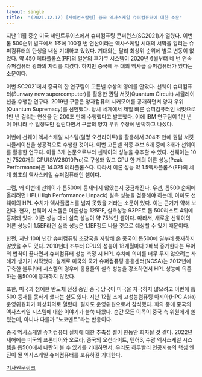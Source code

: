 ```yaml
---
layout: single
title:  "(2021.12.17) [사이언스칼럼] 중국 엑사스케일 슈퍼컴퓨터에 대한 소문"
---
```


지난 11월 중순 미국 세인트루이스에서 슈퍼컴퓨팅 콘퍼런스(SC2021)가 열렸다. 이번 톱 500순위 발표에서 1초에 100경 번 연산이라는 엑사스케일 시대의 서막을 알리는 슈퍼컴퓨터의 탄생을 내심 기대하고 있었다. 기대와는 달리 최상위 순위에 별로 변동이 없었다. 약 450 페타플롭스(PF)의 일본의 후가쿠 시스템이 2020년 6월부터 네 번 연속 슈퍼컴퓨터 왕좌의 자리를 지켰다. 하지만 중국에 두 대의 엑사급 슈퍼컴퓨터가 있다는 소문이다.

이번 SC2021에서 중국의 한 연구팀이 고든벨 수상의 영예를 안았다. 선웨이 슈퍼컴퓨터(Sunway new supercomputer)를 활용한 퀀텀 서킷(Quantum Circuit) 시뮬레이션을 수행한 연구다. 2019년 구글은 양자컴퓨터 시커모어를 공개하면서 양자 우위(Quantum Supremacy)를 선언했다. 당시 세계에서 제일 빠른 슈퍼컴퓨터인 서밋으로 1만 년 걸리는 연산을 단 200초 만에 수행했다고 발표했다. 이에 IBM 연구팀이 1만 년이 아니라 수 일정도만 걸린다면서 구글의 양자 우위 주장에 반박하고 나섰다.

이번에 선웨이 엑사스케일 시스템(일명 오션라이트)을 활용해서 304초 만에 퀀텀 서킷 시뮬레이션을 성공적으로 수행한 것이다. 이번 고든벨 최종 후보 6개 중에 3개가 선웨이를 활용한 연구다. 이들 3개 논문으로부터 센웨이의 성능을 유추할 수 있다. 선웨이는 10만 7520개의 CPU(SW26010Pro)로 구성돼 있고 CPU 한 개의 이론 성능(Peak Performance)은 14.025 테라플롭스다. 따라서 이론 성능 약 1.5엑사플롭스(EF)의 세계 최초의 엑사스케일 슈퍼컴퓨터인 셈이다.

그럼, 왜 이번에 선웨이가 톱500에 등재되지 않았는지 궁금해진다. 우선, 톱500 순위에 올리려면 HPL(High Performance Linpack) 실측 성능을 검증해야 하는데, 아마도 선웨이의 HPL 수치가 엑사플롭스를 넘지 못했을 거라는 소문이 있다. 이는 근거가 약해 보인다. 현재, 선웨이 시스템은 이론성능 125PF, 실측성능 93PF로 톱 500리스트 4위에 등재돼 있다. 이론 성능 대비 실측 성능이 약 75%인 셈이다. 따라서, 새로운 선웨이의 이론 성능이 1.5EF라면 실측 성능은 1.1EF정도 나올 것으로 예상할 수 있기 때문이다.

한편, 지난 10여 년간 슈퍼컴퓨팅 초강국을 자랑해 온 중국이 톱500에 일부러 등재하지 않았을 수도 있다. 2010년대 초부터 CPU의 성능이 18개월마다 2배씩 증가한다는 무어의 법칙이 끝나면서 슈퍼컴퓨터 성능 측정 시 HPL 수치에 의미를 너무 두지 않으려는 사례가 생기기 시작했다. 실제로 미국의 국가 슈퍼컴퓨팅 응용센터(NCSA)는 2012년에 구축한 블루워터 시스템의 경우에 응용들의 실측 성능을 강조하면서 HPL 성능에 의존하는 톱500에 등재하지 않았다.

또한, 미국과 첨예한 반도체 전쟁 중인 중국 당국이 미국을 자극하지 않으려고 이번에 톱500 등재를 못하게 했다는 설도 있다. 지난 12월 초에 고성능컴퓨팅 아시아(HPC Asia) 운영위원회가 화상회의로 열렸다. 필자도 운영위원으로서 참석했다. 회의 중에 중국의 엑사스케일 시스템에 대한 이야기가 불쑥 나왔다. 순간 모든 이목이 중국 측 위원에게 쏠렸는데, 아니나 다를까 "노코멘트"라는 반응이다.

중국 엑사스케일 슈퍼컴퓨터 실체에 대한 추측성 설이 한동안 회자될 것 같다. 2022년 새해에는 미국의 프론티어와 오로라, 중국의 오션라이트, 텐허3, 수광 엑사스케일 시스템을 톱500에서 나란히 볼 수 있기를 기대하면서, 우리도 하루빨리 인공지능의 핵심 엔진이 될 엑사스케일 슈퍼컴퓨터를 보유하길 기대한다.

[기사원문링크](http://m.joongdo.co.kr/view.php?key=20211216010003445#ref)
